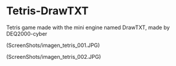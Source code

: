 # Tetris-DrawTXT
Tetris game made with the mini engine named DrawTXT, made by DEQ2000-cyber

(ScreenShots/imagen_tetris_001.JPG)

(ScreenShots/imagen_tetris_002.JPG)
